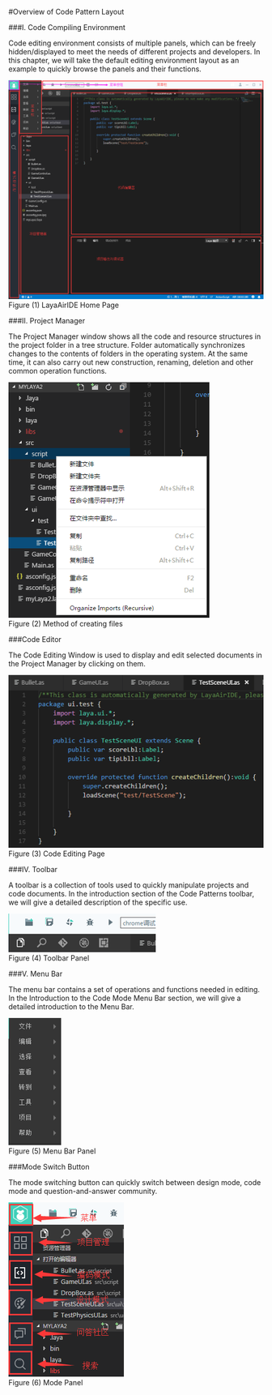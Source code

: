 #Overview of Code Pattern Layout



 



###I. Code Compiling Environment

Code editing environment consists of multiple panels, which can be freely hidden/displayed to meet the needs of different projects and developers. In this chapter, we will take the default editing environment layout as an example to quickly browse the panels and their functions.

![blob.png](img/1.png)<br/>
Figure (1) LayaAirIDE Home Page



###II. Project Manager

The Project Manager window shows all the code and resource structures in the project folder in a tree structure. Folder automatically synchronizes changes to the contents of folders in the operating system. At the same time, it can also carry out new construction, renaming, deletion and other common operation functions.

![blob.png](img/2.png)<br/>
Figure (2) Method of creating files



 



###Code Editor

The Code Editing Window is used to display and edit selected documents in the Project Manager by clicking on them.

![blob.png](img/3.png)<br/>
Figure (3) Code Editing Page



###IV. Toolbar

A toolbar is a collection of tools used to quickly manipulate projects and code documents. In the introduction section of the Code Patterns toolbar, we will give a detailed description of the specific use.



 ![blob.png](img/4.png)<br/>
Figure (4) Toolbar Panel



 







###V. Menu Bar

The menu bar contains a set of operations and functions needed in editing. In the Introduction to the Code Mode Menu Bar section, we will give a detailed introduction to the Menu Bar.

![blob.png](img/5.png)<br/>
Figure (5) Menu Bar Panel



 







###Mode Switch Button

The mode switching button can quickly switch between design mode, code mode and question-and-answer community.

![blob.png](img/6.png)<br/>
Figure (6) Mode Panel